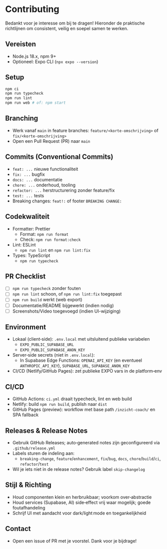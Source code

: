 # Contributing

Bedankt voor je interesse om bij te dragen! Hieronder de praktische richtlijnen om consistent, veilig en soepel samen te werken.

## Vereisten
- Node.js 18.x, npm 9+
- Optioneel: Expo CLI (`npx expo --version`)

## Setup
```bash
npm ci
npm run typecheck
npm run lint
npm run web # of: npm start
```

## Branching
- Werk vanaf `main` in feature branches: `feature/<korte-omschrijving>` of `fix/<korte-omschrijving>`
- Open een Pull Request (PR) naar `main`

## Commits (Conventional Commits)
- `feat: ...` nieuwe functionaliteit
- `fix: ...` bugfix
- `docs: ...` documentatie
- `chore: ...` onderhoud, tooling
- `refactor: ...` herstructurering zonder feature/fix
- `test: ...` tests
- Breaking changes: `feat!:` of footer `BREAKING CHANGE:`

## Codekwaliteit
- Formatter: Prettier
  - Format: `npm run format`
  - Check: `npm run format:check`
- Lint: ESLint
  - `npm run lint` en `npm run lint:fix`
- Types: TypeScript
  - `npm run typecheck`

## PR Checklist
- [ ] `npm run typecheck` zonder fouten
- [ ] `npm run lint` schoon, of `npm run lint:fix` toegepast
- [ ] `npm run build` werkt (web export)
- [ ] Documentatie/README bijgewerkt (indien nodig)
- [ ] Screenshots/Video toegevoegd (indien UI-wijziging)

## Environment
- Lokaal (client‑side): `.env.local` met uitsluitend publieke variabelen
  - `EXPO_PUBLIC_SUPABASE_URL`
  - `EXPO_PUBLIC_SUPABASE_ANON_KEY`
- Server‑side secrets (niet in `.env.local`):
  - In Supabase Edge Functions: `OPENAI_API_KEY` (en eventueel `ANTHROPIC_API_KEY`), `SUPABASE_URL`, `SUPABASE_ANON_KEY`
- CI/CD (Netlify/GitHub Pages): zet publieke EXPO vars in de platform‑env

## CI/CD
- GitHub Actions: `ci.yml` draait typecheck, lint en web build
- Netlify: build `npm run build`, publish naar `dist`
- GitHub Pages (preview): workflow met base path `/inzicht-coach/` en SPA fallback

## Releases & Release Notes
- Gebruik GitHub Releases; auto‑generated notes zijn geconfigureerd via `.github/release.yml`
- Labels sturen de indeling aan:
  - `breaking-change`, `feature`/`enhancement`, `fix`/`bug`, `docs`, `chore`/`build`/`ci`, `refactor`/`test`
- Wil je iets niet in de release notes? Gebruik label `skip-changelog`

## Stijl & Richting
- Houd componenten klein en herbruikbaar; voorkom over‑abstractie
- Houd services (Supabase, AI) side‑effect vrij waar mogelijk; goede foutafhandeling
- Schrijf UI met aandacht voor dark/light mode en toegankelijkheid

## Contact
- Open een issue of PR met je voorstel. Dank voor je bijdrage!
